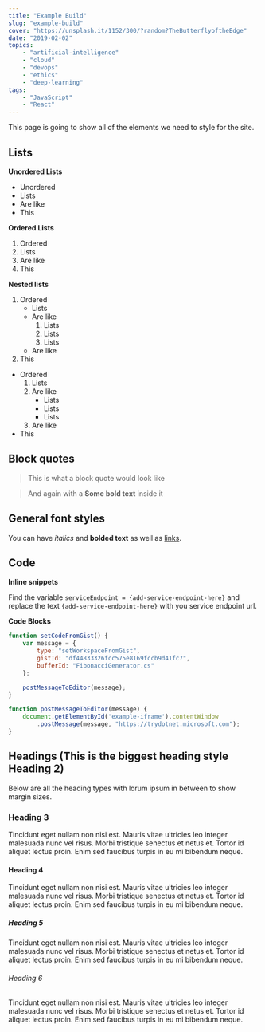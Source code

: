 ```yaml
---
title: "Example Build"
slug: "example-build"
cover: "https://unsplash.it/1152/300/?random?TheButterflyoftheEdge"
date: "2019-02-02"
topics: 
    - "artificial-intelligence"
    - "cloud"
    - "devops"
    - "ethics"
    - "deep-learning"
tags:
    - "JavaScript"
    - "React"
---
```


This page is going to show all of the elements we need to style for the site.

## Lists

**Unordered Lists**

- Unordered
- Lists
- Are like 
- This

**Ordered Lists**

1. Ordered
1. Lists
1. Are like 
1. This

**Nested lists**

1. Ordered
    - Lists
    - Are like 
        1. Lists
        1. Lists
        1. Lists
    - Are like 
1. This

- Ordered
    1. Lists
    1. Are like 
        - Lists
        - Lists
        - Lists
    1. Are like 
- This


## Block quotes

> This is what a block quote would look like

> And again with a **Some bold text** inside it

## General font styles

You can have *italics* and **bolded text** as well as [links](www.google.com).

## Code

**Inline snippets**

Find the variable `serviceEndpoint = {add-service-endpoint-here}` and replace the text `{add-service-endpoint-here}` with you service endpoint url.

**Code Blocks**

``` javascript
function setCodeFromGist() {
    var message = {
        type: "setWorkspaceFromGist",
        gistId: "df44833326fcc575e8169fccb9d41fc7",
        bufferId: "FibonacciGenerator.cs"
    };

    postMessageToEditor(message);
}

function postMessageToEditor(message) {
    document.getElementById('example-iframe').contentWindow
        .postMessage(message, "https://trydotnet.microsoft.com");
}
```

## Headings (This is the biggest heading style Heading 2)

Below are all the heading types with lorum ipsum in between to show margin sizes.

### Heading 3

Tincidunt eget nullam non nisi est. Mauris vitae ultricies leo integer malesuada nunc vel risus. Morbi tristique senectus et netus et. Tortor id aliquet lectus proin. Enim sed faucibus turpis in eu mi bibendum neque.

#### Heading 4

Tincidunt eget nullam non nisi est. Mauris vitae ultricies leo integer malesuada nunc vel risus. Morbi tristique senectus et netus et. Tortor id aliquet lectus proin. Enim sed faucibus turpis in eu mi bibendum neque.

##### Heading 5

Tincidunt eget nullam non nisi est. Mauris vitae ultricies leo integer malesuada nunc vel risus. Morbi tristique senectus et netus et. Tortor id aliquet lectus proin. Enim sed faucibus turpis in eu mi bibendum neque.

###### Heading 6

Tincidunt eget nullam non nisi est. Mauris vitae ultricies leo integer malesuada nunc vel risus. Morbi tristique senectus et netus et. Tortor id aliquet lectus proin. Enim sed faucibus turpis in eu mi bibendum neque.